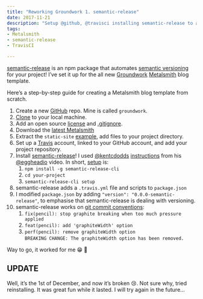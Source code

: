 ```yaml
---
title: "Reworking Groundwork 1. semantic-release"
date: 2017-11-21
description: "Setup @github, @travisci installing semantic-release to automate semantic versioning for new Groundwork @metalsmithio template"
tags: 
- Metalsmith
- semantic-release
- TravisCI

---
```


[semantic-release](https://www.npmjs.com/package/semantic-release) is an npm package that automates [semantic versioning](https://semver.org/) for your project! I’ve set it up for the all new [Groundwork](https://www.groundwork.rocks/) [Metalsmith](http://www.metalsmith.io/) blog template.

Here’s a step-by-step guide for creating a Metalsmith blog template from scratch.

1. Create a new [GitHub](https://github.com/) repo. Mine is called `groundwork`.
2. [Clone](https://help.github.com/articles/cloning-a-repository/) to your local machine.
3. Add an open source [license](https://help.github.com/articles/cloning-a-repository/) and [.gitignore](https://help.github.com/articles/ignoring-files/).
4. Download the [latest Metalsmith](https://github.com/segmentio/metalsmith/archive/master.zip)
5. Extract the `static-site` [example](https://github.com/segmentio/metalsmith/tree/master/examples/static-site), add files to your project directory.
6. Set up a [Travis](https://travis-ci.org/) account, linked to your GitHub account, and add your project repository.
7. Install [semantic-release](https://www.npmjs.com/package/semantic-release)! I used [@kentcdodds](https://twitter.com/kentcdodds) [instructions](https://egghead.io/lessons/javascript-automating-releases-with-semantic-release) from his [@eggheadio](https://twitter.com/eggheadio) video. In short, [setup](https://www.npmjs.com/package/semantic-release#setup) is:
    1. `npm install -g semantic-release-cli`
    2. `cd your-project`
    3. `semantic-release-cli setup`
8. semantic-release adds a `.travis.yml` file and scripts to `package.json`
9. I modified `package.json` by adding `"version": "0.0.0-semantic-release"`, to emphasise that semantic-release is dealing with versioning.
10. semantic-release works on [git commit conventions](https://www.npmjs.com/package/semantic-release#default-commit-message-format):
    1. `fix(pencil): stop graphite breaking when too much pressure applied`
    2. `feat(pencil): add 'graphiteWidth' option`
    3. `perf(pencil): remove graphiteWidth option`  
    `BREAKING CHANGE: The graphiteWidth option has been removed.`

Way to go, it worked for me 😁 🚀

## UPDATE

Well, it’s the 1st of December, and now it’s broken 😢. Not sure why, tried reinstalling. It was great fun while it lasted. I will try again in the future…
